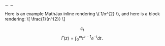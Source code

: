 <head>
...
    <script type="text/javascript"
            src="http://cdn.mathjax.org/mathjax/latest/MathJax.js?config=TeX-AMS-MML_HTMLorMML">
    </script>
...
</head>

<script type="text/javascript" src="https://stackedit.io/libs/MathJax/MathJax.js?config=TeX-AMS_HTML"></script>

Here is an example MathJax inline rendering \\( 1/x^{2} \\), and here is a block rendering: 
\\[ \frac{1}{n^{2}} \\]

$$ 
c_{t}
$$
$$
\Gamma(z) = \int_0^\infty t^{z-1}e^{-t}dt\,.
$$

